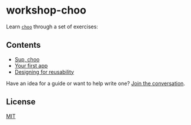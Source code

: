 # workshop-choo
Learn [`choo`][choo] through a set of exercises:

## Contents
- [Sup, choo](sup-choo.md)
- [Your first app](your-first-app.md)
- [Designing for reusability](designing-for-reusability.md)

Have an idea for a guide or want to help write one? [Join the conversation](../../issues/10).

## License
[MIT](https://tldrlegal.com/license/mit-license)

[choo]: https://github.com/yoshuawuyts/choo
